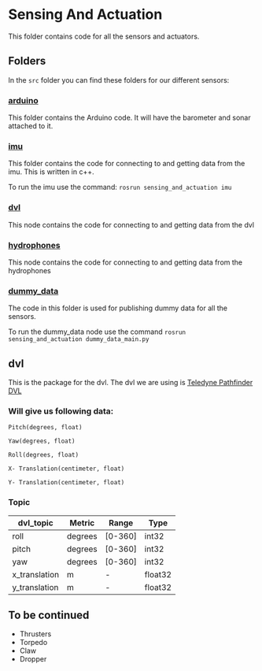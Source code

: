 # Sensing And Actuation
This folder contains code for all the sensors and actuators.

## Folders
In the `src` folder you can find these folders for our different sensors:

### [arduino](https://github.com/RoboSubCSULA/SeniorDesign21-22/tree/main/sensing_and_actuation/src/arduino)
This folder contains the Arduino code. It will have the barometer and sonar attached to it.


### [imu](https://github.com/RoboSubCSULA/SeniorDesign21-22/tree/main/sensing_and_actuation/src/imu)
This folder contains the code for connecting to and getting data from the imu. This is written in c++.

To run the imu use the command: `rosrun sensing_and_actuation imu`

### [dvl](https://github.com/RoboSubCSULA/SeniorDesign21-22/tree/main/sensing_and_actuation/src/dvl)
This node contains the code for connecting to and getting data from the dvl

### [hydrophones](https://github.com/RoboSubCSULA/SeniorDesign21-22/tree/main/sensing_and_actuation/src/hydrophones)
This node contains the code for connecting to and getting data from the hydrophones

### [dummy_data](https://github.com/RoboSubCSULA/SeniorDesign21-22/tree/main/sensing_and_actuation/src/dummy_data)
The code in this folder is used for publishing dummy data for all the sensors.

To run the dummy_data node use the command `rosrun sensing_and_actuation dummy_data_main.py`

## dvl
This is the package for the dvl. The dvl we are using is [Teledyne Pathfinder DVL](https://www.eol.ucar.edu/system/files/VN100manual.pdf)

### Will give us following data:

`Pitch(degrees, float)`

`Yaw(degrees, float)`

`Roll(degrees, float)`

`X- Translation(centimeter, float)`

`Y- Translation(centimeter, float)`

### Topic

| dvl_topic                         | Metric      | Range       | Type      |
| ----------------------------------| ----------- |-----------  | ----------|
| roll                              | degrees     |[0-360]      | int32     |
| pitch                             | degrees     |[0-360]      | int32     |
| yaw                               | degrees     |[0-360]      | int32     |
| x_translation                     | m           |-            | float32   |
| y_translation                     | m           |-            | float32   |


## To be continued

 - Thrusters
 - Torpedo
 - Claw
 - Dropper

